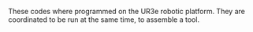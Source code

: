 These codes where programmed on the UR3e robotic platform.
They are coordinated to be run at the same time, to assemble a tool.
